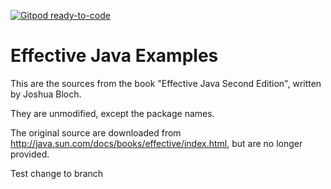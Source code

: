 [![Gitpod ready-to-code](https://img.shields.io/badge/Gitpod-ready--to--code-blue?logo=gitpod)](https://gitpod.io/#https://github.com/marhan/effective-java-examples)

# Effective Java Examples

This are the sources from the book "Effective Java Second Edition", written by Joshua Bloch.

They are unmodified, except the package names.

The original source are downloaded from http://java.sun.com/docs/books/effective/index.html, but are no longer provided.

Test change to branch
